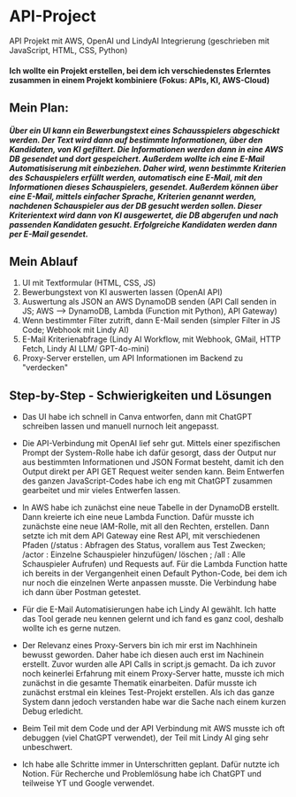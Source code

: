 # API-Project
API Projekt mit AWS, OpenAI und LindyAI Integrierung (geschrieben mit JavaScript, HTML, CSS, Python)

#### Ich wollte ein Projekt erstellen, bei dem ich verschiedenstes Erlerntes zusammen in einem Projekt kombiniere (Fokus: APIs, KI, AWS-Cloud)


## Mein Plan:
##### Über ein UI kann ein Bewerbungstext eines Schausspielers abgeschickt werden. Der Text wird dann auf bestimmte Informationen, über den Kandidaten, von KI gefiltert. Die Informationen werden dann in eine AWS DB gesendet und dort gespeichert. Außerdem wollte ich eine E-Mail Automatisiserung mit einbeziehen. Daher wird, wenn bestimmte Kriterien des Schauspielers erfüllt werden, automatisch eine E-Mail, mit den Informationen dieses Schauspielers, gesendet. Außerdem können über eine E-Mail, mittels einfacher Sprache, Kriterien genannt werden, nachdenen Schauspieler aus der DB gesucht werden sollen. Dieser Kriterientext wird dann von KI ausgewertet, die DB abgerufen und nach passenden Kandidaten gesucht. Erfolgreiche Kandidaten werden dann per E-Mail gesendet. 


## Mein Ablauf 
1. UI mit Textformular (HTML, CSS, JS)
2. Bewerbungstext von KI auswerten lassen (OpenAI API)
3. Auswertung als JSON an AWS DynamoDB senden (API Call senden in JS; AWS --> DynamoDB, Lambda (Function mit Python), API Gateway)
4. Wenn bestimmter Filter zutrift, dann E-Mail senden (simpler Filter in JS Code; Webhook mit Lindy AI)
5. E-Mail Kriterienabfrage (Lindy AI Workflow, mit Webhook, GMail, HTTP Fetch, Lindy AI LLM/ GPT-4o-mini)
6. Proxy-Server erstellen, um API Informationen im Backend zu "verdecken"


## Step-by-Step - Schwierigkeiten und Lösungen
- Das UI habe ich schnell in Canva entworfen, dann mit ChatGPT schreiben lassen und manuell nurnoch leit angepasst.
- Die API-Verbindung mit OpenAI lief sehr gut. Mittels einer spezifischen Prompt der System-Rolle habe ich dafür gesorgt, dass der Output nur aus bestimmten Informationen und JSON Format besteht, damit ich den Output direkt per API GET Request weiter senden kann. Beim Entwerfen des ganzen JavaScript-Codes habe ich eng mit ChatGPT zusammen gearbeitet und mir vieles Entwerfen lassen.
- In AWS habe ich zunächst eine neue Tabelle in der DynamoDB erstellt. Dann kreierte ich eine neue Lambda Function. Dafür musste ich zunächste eine neue IAM-Rolle, mit all den Rechten, erstellen. Dann setzte ich mit dem API Gateway eine Rest API, mit verschiedenen Pfaden (/status : Abfragen des Status, vorallem aus Test Zwecken; /actor : Einzelne Schauspieler hinzufügen/ löschen ; /all : Alle Schauspieler Aufrufen) und Requests auf. Für die Lambda Function hatte ich bereits in der Vergangenheit einen Default Python-Code, bei dem ich nur noch die einzelnen Werte anpassen musste. Die Verbindung habe ich dann über Postman getestet.
- Für die E-Mail Automatisierungen habe ich Lindy AI gewählt. Ich hatte das Tool gerade neu kennen gelernt und ich fand es ganz cool, deshalb wollte ich es gerne nutzen.
- Der Relevanz eines Proxy-Servers bin ich mir erst im Nachhinein bewusst geworden. Daher habe ich diesen auch erst im Nachinein erstellt. Zuvor wurden alle API Calls in script.js gemacht. Da ich zuvor noch keinerlei Erfahrung mit einem Proxy-Server hatte, musste ich mich zunächst in die gesamte Thematik einarbeiten. Dafür musste ich zunächst erstmal ein kleines Test-Projekt erstellen. Als ich das ganze System dann jedoch verstanden habe war die Sache nach einem kurzen Debug erledicht.

- Beim Teil mit dem Code und der API Verbindung mit AWS musste ich oft debuggen (viel ChatGPT verwendet), der Teil mit Lindy AI ging sehr unbeschwert.
- Ich habe alle Schritte immer in Unterschritten geplant. Dafür nutzte ich Notion. Für Recherche und Problemlösung habe ich ChatGPT und teilweise YT und Google verwendet.
